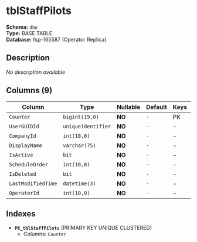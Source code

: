 # tblStaffPilots

**Schema:** `dbo`  
**Type:** BASE TABLE  
**Database:** fsp-165587 (Operator Replica)

## Description

*No description available*

## Columns (9)

| Column | Type | Nullable | Default | Keys | Description |
|--------|------|----------|---------|------|-------------|
| `Counter` | `bigint(19,0)` | **NO** | `-` | PK | - |
| `UserGUIDId` | `uniqueidentifier` | **NO** | `-` | - | - |
| `CompanyId` | `int(10,0)` | **NO** | `-` | - | - |
| `DisplayName` | `varchar(75)` | **NO** | `-` | - | - |
| `IsActive` | `bit` | **NO** | `-` | - | - |
| `ScheduleOrder` | `int(10,0)` | **NO** | `-` | - | - |
| `IsDeleted` | `bit` | **NO** | `-` | - | - |
| `LastModifiedTime` | `datetime(3)` | **NO** | `-` | - | - |
| `OperatorId` | `int(10,0)` | **NO** | `-` | - | - |

## Indexes

- **`PK_tblStaffPilots`** (PRIMARY KEY UNIQUE CLUSTERED)
  - Columns: `Counter`
